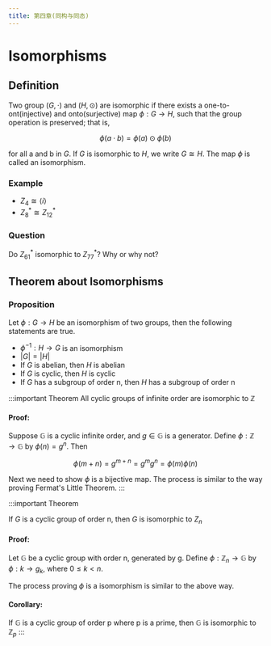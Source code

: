 ```yaml
---
title: 第四章(同构与同态)
---
```


# Isomorphisms

## Definition

Two group $(G, \cdot)$ and $(H, \odot)$ are isomorphic if there exists a one-to-ont(injective) and onto(surjective) map $\phi : G \rightarrow H$, such that the group operation is preserved; that is,

$$\phi(a \cdot b) = \phi(a) \odot \phi(b)$$

for all a and b in $G$. If $G$ is isomorphic to $H$, we write $G \cong H$. The map $\phi$ is called an isomorphism.


### Example

- $Z_4 \cong \langle i \rangle$
- $Z_8^* \cong Z_{12}^*$

### Question

Do $Z_{61}^* \text{ isomorphic to } Z_{77}^*$? Why or why not?

## Theorem about Isomorphisms

### Proposition

Let $\phi : G \rightarrow H$ be an isomorphism of two groups, then the following statements are true.

- $\phi^{-1}: H \rightarrow G$ is an isomorphism
- $|G| = |H|$
- If $G$ is abelian, then $H$ is abelian
- If $G$ is cyclic, then $H$ is cyclic
- If $G$ has a subgroup of order n, then $H$ has a subgroup of order n

:::important Theorem
All cyclic groups of infinite order are isomorphic to $\mathbb{Z}$

#### Proof:

Suppose $\mathbb{G}$ is a cyclic infinite order, and $g \in \mathbb{G}$ is a generator. Define $\phi: \mathbb{Z} \rightarrow \mathbb{G}$ by $\phi(n) = g^n$. Then

$$\phi(m + n) = g^{m+n} = g^m g^n = \phi(m)\phi(n)$$

Next we need to show $\phi$ is a bijective map. The process is similar to the way proving Fermat's Little Theorem.
:::

:::important Theorem

If $G$ is a cyclic group of order n, then $G$ is isomorphic to $Z_n$

#### Proof:

Let $\mathbb{G}$ be a cyclic group with order n, generated by g. Define $\phi: \mathbb{Z}_n \rightarrow \mathbb{G}$ by $\phi: k \rightarrow g_k$, where $0 \leq k < n$.

The process proving $\phi$ is a isomorphism is similar to the above way.

#### Corollary:

If $\mathbb{G}$ is a cyclic group of order p where p is a prime, then $\mathbb{G}$ is isomorphic to $\mathbb{Z}_p$
:::
